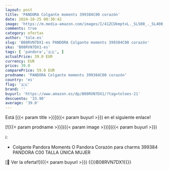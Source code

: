 ```yaml
---
layout: post
title: 'PANDORA Colgante moments 399384C00 corazón'
date: 2024-10-25 00:30:42
image: 'https://m.media-amazon.com/images/I/41ZCUkmptxL._SL500_._SL400_.jpg'
comments: true
category: ofertas
author: 'tole.es'
slug: 'B08RVN7DX1-es PANDORA Colgante moments 399384C00 corazón'
sku: 'B08RVN7DX1-es'
tags: [ 'pandora','🇪🇸', ]
actualPrice: 39.0 EUR
currency: EUR
price: 39.0
comparePrice: 59.0 EUR
prodname: 'PANDORA Colgante moments 399384C00 corazón'
country: 'es'
flag: '🇪🇸'
brand: ''
buyurl: 'https://www.amazon.es/dp/B08RVN7DX1/?tag=tolees-21'
descuento: '33.90'
average: '39.0'
---
```


Está [{{< param title >}}]({{< param buyurl >}}) en el siguiente enlace!

[![{{< param prodname >}}]({{< param image >}})]({{< param buyurl >}})

ℹ️:

- Colgante Pandora Moments O Pandora Corazón para charms 399384 PANDORA C00 TALLA ÚNICA MUJER

[🛒 Ver la oferta!!]({{< param buyurl >}})
{{<world>}}B08RVN7DX1{{</world>}}
